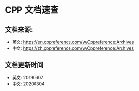 # CPP 文档速查

## 文档来源: 
 - 英文: https://en.cppreference.com/w/Cppreference:Archives
 - 中文: https://zh.cppreference.com/w/Cppreference:Archives
 
## 文档更新时间
 - 英文: 20190607
 - 中文: 20200304


